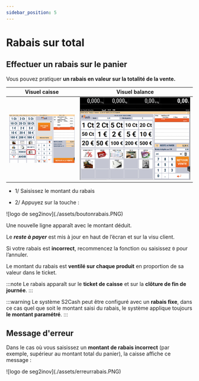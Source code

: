 ```yaml
---
sidebar_position: 5
---
```


# Rabais sur total

## Effectuer un rabais sur le panier

Vous pouvez pratiquer **un rabais en valeur sur la totalité de la vente.**

| Visuel caisse | Visuel balance |
|:-----------:|:-----------:|
|![illustration aspect test](./assets/rabais.PNG) | ![illustration aspect test](./assets/remisebalance.PNG)   |

- 1/ Saisissez le montant du rabais

- 2/ Appuyez sur la touche :


<div className="contenaireImg">
    ![logo de seg2inov](./assets/boutonrabais.PNG)
</div>

Une nouvelle ligne apparaît avec le montant déduit.

Le ***reste à payer*** est mis à jour en haut de l’écran et sur la visu client.

Si votre rabais est **incorrect**, recommencez la fonction ou saisissez  ```0```  pour l’annuler. 

Le montant du rabais est **ventilé sur chaque produit** en proportion de sa valeur dans le ticket.

:::note
Le rabais apparaît sur le **ticket de caisse** et sur la **clôture de fin de journée**.
:::

:::warning
Le système S2Cash peut être configuré avec un **rabais fixe**, dans ce cas quel que soit le montant saisi du rabais, le système applique toujours **le montant paramétré**.
:::

## Message d'erreur

Dans le cas où vous saisissez un **montant de rabais incorrect** (par exemple, supérieur au montant total du panier), la caisse affiche ce message : 

<div className="contenaireImg">
    ![logo de seg2inov](./assets/erreurrabais.PNG)
    </div>